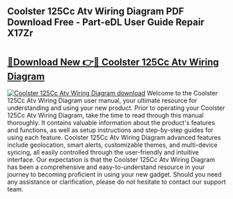 ## Coolster 125Cc Atv Wiring Diagram PDF Download Free - Part-eDL User Guide Repair X17Zr

# <h2><a href="http://dfkxmc.blite.top/?on=Coolster+125Cc+Atv+Wiring+Diagram">🔗Download New 👉🔴 Coolster 125Cc Atv Wiring Diagram</a></h2>

[![Coolster 125Cc Atv Wiring Diagram download](https://i.imgur.com/lujVjoI.png)](http://dfkxmc.blite.top/?on=Coolster+125Cc+Atv+Wiring+Diagram)
Welcome to the Coolster 125Cc Atv Wiring Diagram user manual, your ultimate resource for understanding and using your new product. Prior to operating your Coolster 125Cc Atv Wiring Diagram, take the time to read through this manual thoroughly. It contains valuable information about the product's features and functions, as well as setup instructions and step-by-step guides for using each feature. Coolster 125Cc Atv Wiring Diagram advanced features include geolocation, smart alerts, customizable themes, and multi-device syncing, all easily controlled through the user-friendly and intuitive interface. Our expectation is that the Coolster 125Cc Atv Wiring Diagram has been a comprehensive and easy-to-understand resource in your journey to becoming proficient in using your new gadget. Should you need any assistance or clarification, please do not hesitate to contact our support team.
